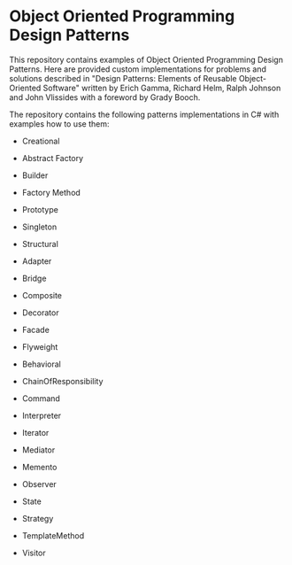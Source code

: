 Object Oriented Programming Design Patterns
==========
This repository contains examples of Object Oriented Programming Design Patterns. Here are provided custom implementations for problems and solutions described in "Design Patterns: Elements of Reusable Object-Oriented Software" written by Erich Gamma, Richard Helm, Ralph Johnson and John Vlissides with a foreword by Grady Booch.

The repository contains the following patterns implementations in C# with examples how to use them:

* Creational
 * Abstract Factory
 * Builder
 * Factory Method
 * Prototype
 * Singleton

* Structural
 * Adapter
 * Bridge
 * Composite
 * Decorator
 * Facade
 * Flyweight

* Behavioral
 * ChainOfResponsibility
 * Command
 * Interpreter
 * Iterator
 * Mediator
 * Memento
 * Observer
 * State
 * Strategy
 * TemplateMethod
 * Visitor